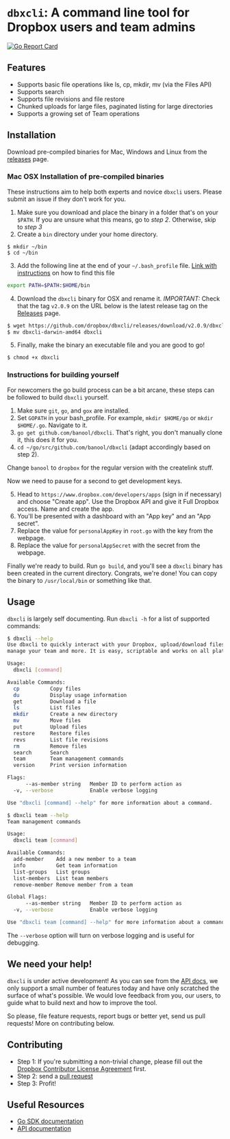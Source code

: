 # `dbxcli`: A command line tool for Dropbox users and team admins

[![Go Report Card](https://goreportcard.com/badge/github.com/dropbox/dbxcli)](https://goreportcard.com/report/github.com/dropbox/dbxcli)

## Features

  * Supports basic file operations like ls, cp, mkdir, mv (via the Files API)
  * Supports search
  * Supports file revisions and file restore
  * Chunked uploads for large files, paginated listing for large directories
  * Supports a growing set of Team operations

## Installation

Download pre-compiled binaries for Mac, Windows and Linux from the [releases](https://github.com/dropbox/dbxcli/releases) page.

### Mac OSX Installation of pre-compiled binaries
These instructions aim to help both experts and novice `dbxcli` users. Please submit an issue if they don't work for you.  

1. Make sure you download and place the binary in a folder that's on your `$PATH`.  If you are unsure what this means, go to *step 2*. Otherwise, skip to *step 3*
2. Create a `bin` directory under your home directory.
```
$ mkdir ~/bin
$ cd ~/bin
```
3. Add the following line at the end of your `~/.bash_profile` file.  [Link with instructions](https://natelandau.com/my-mac-osx-bash_profile/) on how to find this file
```sh
export PATH=$PATH:$HOME/bin
```
4. Download the `dbxcli` binary for OSX and rename it.  *IMPORTANT:* Check that the tag `v2.0.9` on the URL below is the latest release tag on the [Releases](https://github.com/dropbox/dbxcli/releases) page.
```sh
$ wget https://github.com/dropbox/dbxcli/releases/download/v2.0.9/dbxcli-darwin-amd64
$ mv dbxcli-darwin-amd64 dbxcli
```
5. Finally, make the binary an executable file and you are good to go!
```
$ chmod +x dbxcli
```

### Instructions for building yourself
For newcomers the go build process can be a bit arcane, these steps can be followed to build `dbxcli` yourself.

1. Make sure `git`, `go`, and `gox` are installed.
2. Set `GOPATH` in your bash_profile. For example, `mkdir $HOME/go` or `mkdir $HOME/.go`. Navigate to it.
3. `go get github.com/banool/dbxcli`. That's right, you don't manually clone it, this does it for you.
4. `cd ~/go/src/github.com/banool/dbxcli` (adapt accordingly based on step 2).

Change `banool` to `dropbox` for the regular version with the createlink stuff.

Now we need to pause for a second to get development keys.

5. Head to `https://www.dropbox.com/developers/apps` (sign in if necessary) and choose "Create app". Use the Dropbox API and give it Full Dropbox access. Name and create the app.
6. You'll be presented with a dashboard with an "App key" and an "App secret".
7. Replace the value for `personalAppKey` in  `root.go` with the key from the webpage.
8. Replace the value for `personalAppSecret` with the secret from the webpage.

Finally we're ready to build. Run `go build`, and you'll see a `dbxcli` binary has been created in the current directory. Congrats, we're done! You can copy the binary to `/usr/local/bin` or something like that.

## Usage

`dbxcli` is largely self documenting. Run `dbxcli -h` for a list of supported commands:

```sh
$ dbxcli --help
Use dbxcli to quickly interact with your Dropbox, upload/download files,
manage your team and more. It is easy, scriptable and works on all platforms!

Usage:
  dbxcli [command]

Available Commands:
  cp          Copy files
  du          Display usage information
  get         Download a file
  ls          List files
  mkdir       Create a new directory
  mv          Move files
  put         Upload files
  restore     Restore files
  revs        List file revisions
  rm          Remove files
  search      Search
  team        Team management commands
  version     Print version information

Flags:
      --as-member string   Member ID to perform action as
  -v, --verbose            Enable verbose logging

Use "dbxcli [command] --help" for more information about a command.

$ dbxcli team --help
Team management commands

Usage:
  dbxcli team [command]

Available Commands:
  add-member    Add a new member to a team
  info          Get team information
  list-groups   List groups
  list-members  List team members
  remove-member Remove member from a team

Global Flags:
      --as-member string   Member ID to perform action as
  -v, --verbose            Enable verbose logging

Use "dbxcli team [command] --help" for more information about a command.
```

The `--verbose` option will turn on verbose logging and is useful for debugging.

## We need your help!

`dbxcli` is under active development! As you can see from the [API docs](https://www.dropbox.com/developers/documentation/http/documentation), we only support a small number of features today and have only scratched the surface of what's possible. We would love feedback from you, our users, to guide what to build next and how to improve the tool.

So please, file feature requests, report bugs or better yet, send us pull requests! More on contributing below.

## Contributing

 * Step 1: If you're submitting a non-trivial change, please fill out the [Dropbox Contributor License Agreement](https://opensource.dropbox.com/cla/) first.
 * Step 2: send a [pull request](https://help.github.com/articles/using-pull-requests/)
 * Step 3: Profit!

## Useful Resources

* [Go SDK documentation](https://godoc.org/github.com/dropbox/dropbox-sdk-go-unofficial)
* [API documentation](https://www.dropbox.com/developers/documentation/http/documentation)
